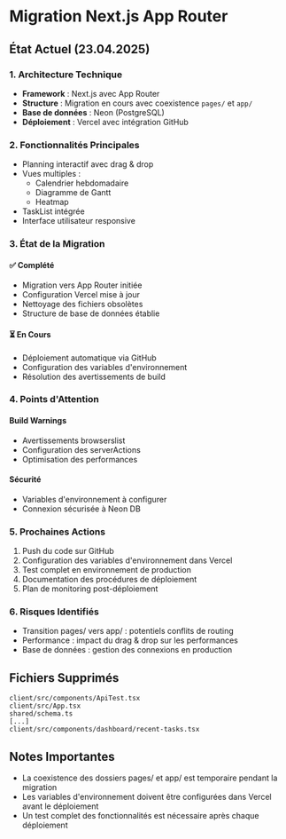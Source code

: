 # Migration Next.js App Router

## État Actuel (23.04.2025)

### 1. Architecture Technique
- **Framework** : Next.js avec App Router
- **Structure** : Migration en cours avec coexistence `pages/` et `app/`
- **Base de données** : Neon (PostgreSQL)
- **Déploiement** : Vercel avec intégration GitHub

### 2. Fonctionnalités Principales
- Planning interactif avec drag & drop
- Vues multiples :
  - Calendrier hebdomadaire
  - Diagramme de Gantt
  - Heatmap
- TaskList intégrée
- Interface utilisateur responsive

### 3. État de la Migration

#### ✅ Complété
- Migration vers App Router initiée
- Configuration Vercel mise à jour
- Nettoyage des fichiers obsolètes
- Structure de base de données établie

#### ⏳ En Cours
- Déploiement automatique via GitHub
- Configuration des variables d'environnement
- Résolution des avertissements de build

### 4. Points d'Attention

#### Build Warnings
- Avertissements browserslist
- Configuration des serverActions
- Optimisation des performances

#### Sécurité
- Variables d'environnement à configurer
- Connexion sécurisée à Neon DB

### 5. Prochaines Actions
1. Push du code sur GitHub
2. Configuration des variables d'environnement dans Vercel
3. Test complet en environnement de production
4. Documentation des procédures de déploiement
5. Plan de monitoring post-déploiement

### 6. Risques Identifiés
- Transition pages/ vers app/ : potentiels conflits de routing
- Performance : impact du drag & drop sur les performances
- Base de données : gestion des connexions en production

## Fichiers Supprimés
```
client/src/components/ApiTest.tsx
client/src/App.tsx
shared/schema.ts
[...]
client/src/components/dashboard/recent-tasks.tsx
```

## Notes Importantes
- La coexistence des dossiers pages/ et app/ est temporaire pendant la migration
- Les variables d'environnement doivent être configurées dans Vercel avant le déploiement
- Un test complet des fonctionnalités est nécessaire après chaque déploiement 